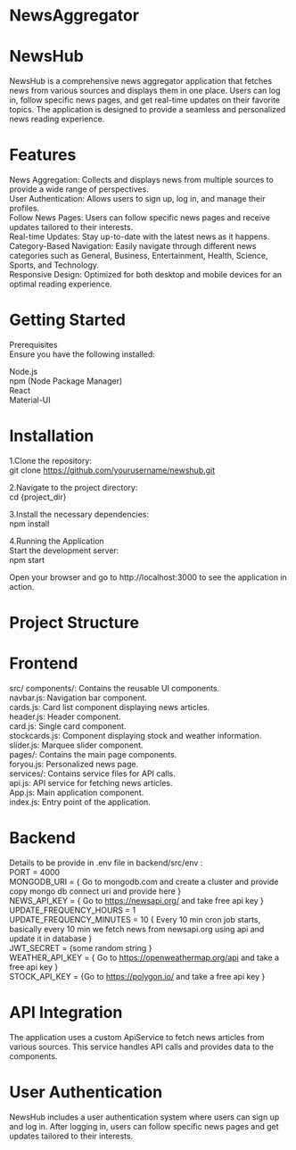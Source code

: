 # NewsAggregator
# NewsHub
NewsHub is a comprehensive news aggregator application that fetches news from various sources and displays them in one place. Users can log in, follow specific news pages, and get real-time updates on their favorite topics. The application is designed to provide a seamless and personalized news reading experience.

# Features
News Aggregation: Collects and displays news from multiple sources to provide a wide range of perspectives.<br />
User Authentication: Allows users to sign up, log in, and manage their profiles.<br />
Follow News Pages: Users can follow specific news pages and receive updates tailored to their interests.<br />
Real-time Updates: Stay up-to-date with the latest news as it happens.<br />
Category-Based Navigation: Easily navigate through different news categories such as General, Business, Entertainment, Health, Science, Sports, and Technology.<br />
Responsive Design: Optimized for both desktop and mobile devices for an optimal reading experience.<br />

# Getting Started
Prerequisites<br />
Ensure you have the following installed:<br />

Node.js<br />
npm (Node Package Manager)<br />
React<br />
Material-UI<br />

# Installation

1.Clone the repository:<br />
git clone https://github.com/yourusername/newshub.git<br />

2.Navigate to the project directory:<br />
cd {project_dir}<br />

3.Install the necessary dependencies:<br />
npm install<br />

4.Running the Application<br />
  Start the development server:<br />
  npm start<br />
  
Open your browser and go to http://localhost:3000 to see the application in action.<br />

# Project Structure<br />
# Frontend<br />
  src/
  components/: Contains the reusable UI components.<br />
  navbar.js: Navigation bar component.<br />
  cards.js: Card list component displaying news articles.<br />
  header.js: Header component.<br />
  card.js: Single card component.<br />
  stockcards.js: Component displaying stock and weather information.<br />
  slider.js: Marquee slider component.<br />
  pages/: Contains the main page components.<br />
  foryou.js: Personalized news page.<br />
  services/: Contains service files for API calls.<br />
  api.js: API service for fetching news articles.<br />
  App.js: Main application component.<br />
  index.js: Entry point of the application.<br />

# Backend
  Details to be provide in .env file in backend/src/env :<br />
  PORT = 4000<br />
  MONGODB_URI = { Go to mongodb.com and create a cluster and provide copy mongo db connect uri and provide here }<br />
  NEWS_API_KEY = { Go to https://newsapi.org/ and take free api key }<br />
  UPDATE_FREQUENCY_HOURS = 1<br />
  UPDATE_FREQUENCY_MINUTES = 10  { Every 10 min cron job starts, basically every 10 min we fetch news from newsapi.org using api and update it in database }<br />
  JWT_SECRET = {some random string }<br />
  WEATHER_API_KEY = { Go to https://openweathermap.org/api and take a free api key } <br />
  STOCK_API_KEY = {Go to https://polygon.io/ and take a free api key }<br />
  
# API Integration
The application uses a custom ApiService to fetch news articles from various sources. This service handles API calls and provides data to the components.<br />

# User Authentication
NewsHub includes a user authentication system where users can sign up and log in. After logging in, users can follow specific news pages and get updates tailored to their interests.<br />
